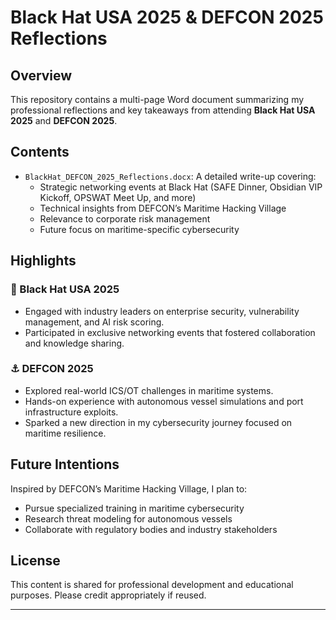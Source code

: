 # Black Hat USA 2025 & DEFCON 2025 Reflections

## Overview
This repository contains a multi-page Word document summarizing my professional reflections and key takeaways from attending **Black Hat USA 2025** and **DEFCON 2025**.

## Contents
- `BlackHat_DEFCON_2025_Reflections.docx`: A detailed write-up covering:
  - Strategic networking events at Black Hat (SAFE Dinner, Obsidian VIP Kickoff, OPSWAT Meet Up, and more)
  - Technical insights from DEFCON’s Maritime Hacking Village
  - Relevance to corporate risk management
  - Future focus on maritime-specific cybersecurity

## Highlights

### 🔐 Black Hat USA 2025
- Engaged with industry leaders on enterprise security, vulnerability management, and AI risk scoring.
- Participated in exclusive networking events that fostered collaboration and knowledge sharing.

### ⚓ DEFCON 2025
- Explored real-world ICS/OT challenges in maritime systems.
- Hands-on experience with autonomous vessel simulations and port infrastructure exploits.
- Sparked a new direction in my cybersecurity journey focused on maritime resilience.

## Future Intentions
Inspired by DEFCON’s Maritime Hacking Village, I plan to:
- Pursue specialized training in maritime cybersecurity
- Research threat modeling for autonomous vessels
- Collaborate with regulatory bodies and industry stakeholders

## License
This content is shared for professional development and educational purposes. Please credit appropriately if reused.

---

